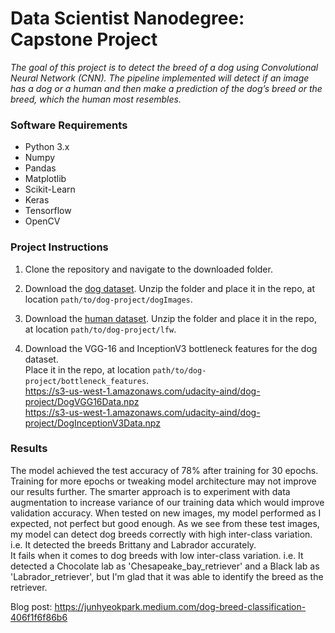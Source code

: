 # Data Scientist Nanodegree: Capstone Project

*The goal of this project is to detect the breed of a dog using Convolutional Neural Network (CNN). The pipeline implemented will detect if an image has a dog or a human and then make a prediction of the dog’s breed or the breed, which the human most resembles.*


### Software Requirements
* Python 3.x
* Numpy
* Pandas
* Matplotlib
* Scikit-Learn
* Keras
* Tensorflow
* OpenCV

### Project Instructions

1. Clone the repository and navigate to the downloaded folder.
2. Download the [dog dataset](https://s3-us-west-1.amazonaws.com/udacity-aind/dog-project/dogImages.zip).  Unzip the folder and place it in the repo, at location `path/to/dog-project/dogImages`.

3. Download the [human dataset](https://s3-us-west-1.amazonaws.com/udacity-aind/dog-project/lfw.zip).  Unzip the folder and place it in the repo, at location `path/to/dog-project/lfw`.

4. Download the VGG-16 and InceptionV3 bottleneck features for the dog dataset.  
Place it in the repo, at location `path/to/dog-project/bottleneck_features`.  
https://s3-us-west-1.amazonaws.com/udacity-aind/dog-project/DogVGG16Data.npz  
https://s3-us-west-1.amazonaws.com/udacity-aind/dog-project/DogInceptionV3Data.npz

### Results

The model achieved the test accuracy of 78% after training for 30 epochs. Training for more epochs or tweaking model architecture may not improve our results further. The smarter approach is to experiment with data augmentation to increase variance of our training data which would improve validation accuracy.
When tested on new images, my model performed as I expected, not perfect but good enough. As we see from these test images, my model can detect dog breeds correctly with high inter-class variation. i.e. It detected the breeds Brittany and Labrador accurately.   
It fails when it comes to dog breeds with low inter-class variation. i.e. It detected a Chocolate lab as 'Chesapeake_bay_retriever' and a Black lab as 'Labrador_retriever', but I'm glad that it was able to identify the breed as the retriever.  

Blog post:
https://junhyeokpark.medium.com/dog-breed-classification-406f1f6f86b6
